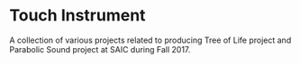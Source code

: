 # Touch Instrument
A collection of various projects related to producing Tree of Life project and Parabolic Sound project at SAIC during Fall 2017. 
